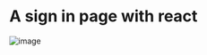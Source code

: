 # A sign in page with react
![image](https://github.com/ReshanCSX/React-Login/assets/64268212/0559a002-2c9f-42cb-93c3-68ba5fbfd9a1)
